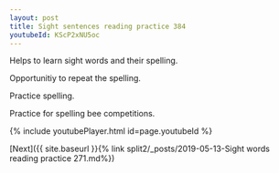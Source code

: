 ```yaml
---
layout: post
title: Sight sentences reading practice 384
youtubeId: KScP2xNU5oc
---
```

 
 
Helps to learn sight words and their spelling.

Opportunitiy to repeat the spelling. 

Practice spelling. 
 
Practice for spelling bee competitions. 
 
{% include youtubePlayer.html id=page.youtubeId %}
 
 

[Next]({{ site.baseurl }}{% link  split2/_posts/2019-05-13-Sight words reading practice 271.md%})
 
